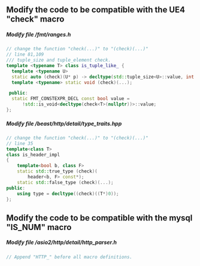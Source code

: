 ## Modify the code to be compatible with the UE4 "check" macro

##### Modify file /fmt/ranges.h
```c++
// change the function "check(...)" to "(check)(...)"
// line 81,109
/// tuple_size and tuple_element check.
template <typename T> class is_tuple_like_ {
  template <typename U>
  static auto (check)(U* p) -> decltype(std::tuple_size<U>::value, int());
  template <typename> static void (check)(...);

 public:
  static FMT_CONSTEXPR_DECL const bool value =
      !std::is_void<decltype(check<T>(nullptr))>::value;
};
```

##### Modify file /beast/http/detail/type_traits.hpp
```c++
// change the function "check(...)" to "(check)(...)"
// line 35
template<class T>
class is_header_impl
{
    template<bool b, class F>
    static std::true_type (check)(
        header<b, F> const*);
    static std::false_type (check)(...);
public:
    using type = decltype((check)((T*)0));
};
```

## Modify the code to be compatible with the mysql "IS_NUM" macro

##### Modify file /asio2/http/detail/http_parser.h
```c++
// Append "HTTP_" before all macro definitions.
```
